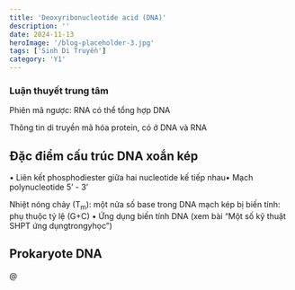 ```yaml
---
title: 'Deoxyribonucleotide acid (DNA)'
description: ''
date: 2024-11-13
heroImage: '/blog-placeholder-3.jpg'
tags: ['Sinh Di Truyền']
category: 'Y1'
---
```


### Luận thuyết trung tâm

Phiên mã ngược: RNA có thể tổng hợp DNA

Thông tin di truyền mã hóa protein, có ở DNA và RNA

## Đặc điểm cấu trúc DNA xoắn kép

• Liên kết phosphodiester giữa hai nucleotide kế tiếp nhau• Mạch polynucleotide 5’ - 3’

Nhiệt nóng chảy (T<sub>m</sub>): một nửa số base trong DNA mạch kép bị biến tính: phụ thuộc tỷ lệ (G+C)
• Ứng dụng biến tính DNA (xem bài “Một số kỹ thuật SHPT ứng dụngtrongyhọc”)

## Prokaryote DNA

@
